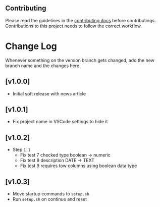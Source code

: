 ## Contributing

Please read the guidelines in the [contributing docs](https://contribute.freecodecamp.org/#/how-to-work-on-tutorials-that-use-coderoad) before contributings. Contributions to this project needs to follow the correct workflow.

# Change Log

Whenever something on the version branch gets changed, add the new branch name and the changes here.

## [v1.0.0]

- Initial soft release with news article

## [v1.0.1]

- Fix project name in VSCode settings to hide it

## [v1.0.2]

- Step `1.1`
  - Fix test 7 checked type boolean -> numeric
  - Fix test 8 description DATE -> TEXT
  - Fix test 9 requires tow columns using boolean data type

## [v1.0.3]

- Move startup commands to `setup.sh`
- Run `setup.sh` on continue and reset
